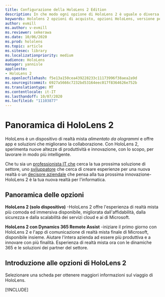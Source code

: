 ```yaml
---
title: Configurazione della HoloLens 2 Edition
description: In che modo ogni opzione di HoloLens 2 è uguale o diversa e cosa fare dopo averne ottenuto uno.
keywords: Hololens 2 opzioni di acquisto, opzioni HoloLens, versione per sviluppatori
author: evmill
ms.author: v-evmill
ms.reviewer: sekerawa
ms.date: 10/06/2020
ms.prod: hololens
ms.topic: article
ms.sitesec: library
ms.localizationpriority: medium
audience: HoloLens
manager: yannisle
appliesto:
- HoloLens 2
ms.openlocfilehash: f5e13a150cea439228233c11173996f38aea2a9d
ms.sourcegitcommit: 6927a5666c7232bd53164eec017f8364626e752b
ms.translationtype: MT
ms.contentlocale: it-IT
ms.lasthandoff: 10/07/2020
ms.locfileid: "11103877"
---
```

# Panoramica di HoloLens 2

HoloLens è un dispositivo di realtà mista *alimentato da ologrammi* e offre app e soluzioni che migliorano la collaborazione. Con HoloLens 2, sperimenta nuove altezze di produttività e innovazione, con lo scopo, per lavorare in modo più intelligente.

Che tu sia un [professionista IT che](https://www.microsoft.com/hololens/apps) cerca la tua prossima soluzione di settore, uno [sviluppatore](https://www.microsoft.com/hololens/developers) che cerca di creare esperienze per una nuova realtà o un [decisore aziendale](https://www.microsoft.com/hololens/apps) che pensa alla tua prossima innovazione-HoloLens 2 è la tua nuova realtà per l'informatica. 

## Panoramica delle opzioni

**HoloLens 2 (solo dispositivo)** -HoloLens 2 offre l'esperienza di realtà mista più comoda ed immersiva disponibile, migliorata dall'affidabilità, dalla sicurezza e dalla scalabilità dei servizi cloud e ai di Microsoft.

**HoloLens 2 con Dynamics 365 Remote Assist** -iniziare il primo giorno con HoloLens 2 e l'app di comunicazione di realtà mista finale di Microsoft, disponibile insieme. Aiutare l'intera azienda ad essere più produttiva e a innovare con più finalità. Esperienza di realtà mista ora con le dinamiche 365 e le soluzioni dei partner del settore.

## Introduzione alle opzioni di HoloLens 2
Selezionare una scheda per ottenere maggiori informazioni sul viaggio di HoloLens. 

[!INCLUDE[](includes/options-overview.md)]

